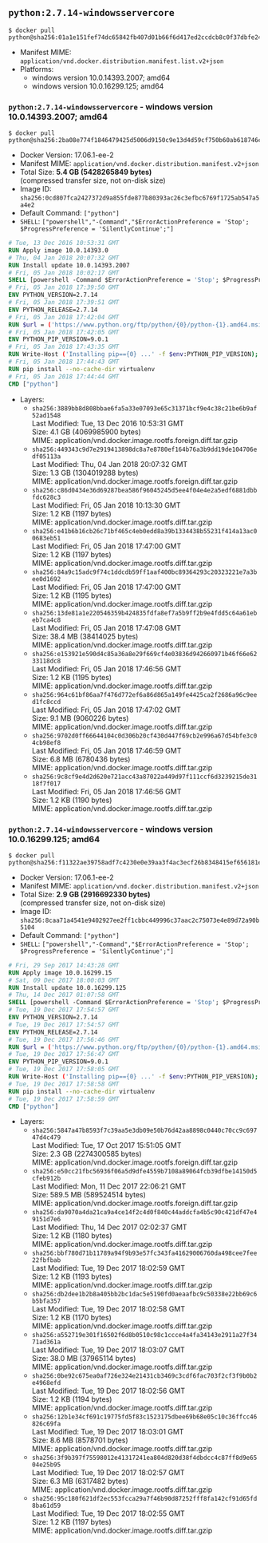 ## `python:2.7.14-windowsservercore`

```console
$ docker pull python@sha256:01a1e151fef74dc65842fb407d01b66f6d417ed2ccdcb8c0f37dbfe243f8b436
```

-	Manifest MIME: `application/vnd.docker.distribution.manifest.list.v2+json`
-	Platforms:
	-	windows version 10.0.14393.2007; amd64
	-	windows version 10.0.16299.125; amd64

### `python:2.7.14-windowsservercore` - windows version 10.0.14393.2007; amd64

```console
$ docker pull python@sha256:2ba08e774f1846479425d5006d9150c9e13d4d59cf750b60ab618746cbb912d8
```

-	Docker Version: 17.06.1-ee-2
-	Manifest MIME: `application/vnd.docker.distribution.manifest.v2+json`
-	Total Size: **5.4 GB (5428265849 bytes)**  
	(compressed transfer size, not on-disk size)
-	Image ID: `sha256:0cd807fca2427372d9a855fde877b80393ac26c3efbc6769f1725ab547a5a4e2`
-	Default Command: `["python"]`
-	`SHELL`: `["powershell","-Command","$ErrorActionPreference = 'Stop'; $ProgressPreference = 'SilentlyContinue';"]`

```dockerfile
# Tue, 13 Dec 2016 10:53:31 GMT
RUN Apply image 10.0.14393.0
# Thu, 04 Jan 2018 20:07:32 GMT
RUN Install update 10.0.14393.2007
# Fri, 05 Jan 2018 10:02:17 GMT
SHELL [powershell -Command $ErrorActionPreference = 'Stop'; $ProgressPreference = 'SilentlyContinue';]
# Fri, 05 Jan 2018 17:39:50 GMT
ENV PYTHON_VERSION=2.7.14
# Fri, 05 Jan 2018 17:39:51 GMT
ENV PYTHON_RELEASE=2.7.14
# Fri, 05 Jan 2018 17:42:04 GMT
RUN $url = ('https://www.python.org/ftp/python/{0}/python-{1}.amd64.msi' -f $env:PYTHON_RELEASE, $env:PYTHON_VERSION); 	Write-Host ('Downloading {0} ...' -f $url); 	Invoke-WebRequest -Uri $url -OutFile 'python.msi'; 		Write-Host 'Installing ...'; 	Start-Process msiexec -Wait 		-ArgumentList @( 			'/i', 			'python.msi', 			'/quiet', 			'/qn', 			'TARGETDIR=C:\Python', 			'ALLUSERS=1', 			'ADDLOCAL=DefaultFeature,Extensions,TclTk,Tools,PrependPath' 		); 		$env:PATH = [Environment]::GetEnvironmentVariable('PATH', [EnvironmentVariableTarget]::Machine); 		Write-Host 'Verifying install ...'; 	Write-Host '  python --version'; python --version; 		Write-Host 'Removing ...'; 	Remove-Item python.msi -Force; 		Write-Host 'Complete.';
# Fri, 05 Jan 2018 17:42:05 GMT
ENV PYTHON_PIP_VERSION=9.0.1
# Fri, 05 Jan 2018 17:43:35 GMT
RUN Write-Host ('Installing pip=={0} ...' -f $env:PYTHON_PIP_VERSION); 	[Net.ServicePointManager]::SecurityProtocol = [Net.SecurityProtocolType]::Tls12; 	Invoke-WebRequest -Uri 'https://bootstrap.pypa.io/get-pip.py' -OutFile 'get-pip.py'; 	python get-pip.py 		--disable-pip-version-check 		--no-cache-dir 		('pip=={0}' -f $env:PYTHON_PIP_VERSION) 	; 	Remove-Item get-pip.py -Force; 		Write-Host 'Verifying pip install ...'; 	pip --version; 		Write-Host 'Complete.';
# Fri, 05 Jan 2018 17:44:43 GMT
RUN pip install --no-cache-dir virtualenv
# Fri, 05 Jan 2018 17:44:44 GMT
CMD ["python"]
```

-	Layers:
	-	`sha256:3889bb8d808bbae6fa5a33e07093e65c31371bcf9e4c38c21be6b9af52ad1548`  
		Last Modified: Tue, 13 Dec 2016 10:53:31 GMT  
		Size: 4.1 GB (4069985900 bytes)  
		MIME: application/vnd.docker.image.rootfs.foreign.diff.tar.gzip
	-	`sha256:449343c9d7e2919413898dc8a7e8780ef164b76a3b9dd19de104706edf05113a`  
		Last Modified: Thu, 04 Jan 2018 20:07:32 GMT  
		Size: 1.3 GB (1304019288 bytes)  
		MIME: application/vnd.docker.image.rootfs.foreign.diff.tar.gzip
	-	`sha256:c86d0434e36d69287bea586f96045245d5ee4f04e4e2a5edf6881dbbfdc628c3`  
		Last Modified: Fri, 05 Jan 2018 10:13:30 GMT  
		Size: 1.2 KB (1197 bytes)  
		MIME: application/vnd.docker.image.rootfs.diff.tar.gzip
	-	`sha256:e41b6b16cb26c71bf465c4eb0edd8a39b1334438b55231f414a13ac00683eb51`  
		Last Modified: Fri, 05 Jan 2018 17:47:00 GMT  
		Size: 1.2 KB (1197 bytes)  
		MIME: application/vnd.docker.image.rootfs.diff.tar.gzip
	-	`sha256:84a9c15adc9f74c1ddcdb59ff1aaf400bc89364293c20323221e7a3bee0d1692`  
		Last Modified: Fri, 05 Jan 2018 17:47:00 GMT  
		Size: 1.2 KB (1195 bytes)  
		MIME: application/vnd.docker.image.rootfs.diff.tar.gzip
	-	`sha256:13de81a1e220546359b424835fdfa8ef7a5b9ff2b9e4fdd5c64a61ebeb7ca4c8`  
		Last Modified: Fri, 05 Jan 2018 17:47:08 GMT  
		Size: 38.4 MB (38414025 bytes)  
		MIME: application/vnd.docker.image.rootfs.diff.tar.gzip
	-	`sha256:e153921e590d4c85a36a8e29f669cf4e03836d942660971b46f66e6233118dc8`  
		Last Modified: Fri, 05 Jan 2018 17:46:56 GMT  
		Size: 1.2 KB (1195 bytes)  
		MIME: application/vnd.docker.image.rootfs.diff.tar.gzip
	-	`sha256:964c61bf86aa7f476d772ef6a86d865a149fe4425ca2f2686a96c9eed1fc8ccd`  
		Last Modified: Fri, 05 Jan 2018 17:47:02 GMT  
		Size: 9.1 MB (9060226 bytes)  
		MIME: application/vnd.docker.image.rootfs.diff.tar.gzip
	-	`sha256:9702d0ff66644104c0d306b20cf430d447f69cb2e996a67d54bfe3c04cb98ef8`  
		Last Modified: Fri, 05 Jan 2018 17:46:59 GMT  
		Size: 6.8 MB (6780436 bytes)  
		MIME: application/vnd.docker.image.rootfs.diff.tar.gzip
	-	`sha256:9c8cf9e4d2d620e721acc43a87022a449d97f111ccf6d3239215de3118f7f017`  
		Last Modified: Fri, 05 Jan 2018 17:46:56 GMT  
		Size: 1.2 KB (1190 bytes)  
		MIME: application/vnd.docker.image.rootfs.diff.tar.gzip

### `python:2.7.14-windowsservercore` - windows version 10.0.16299.125; amd64

```console
$ docker pull python@sha256:f11322ae39758adf7c4230e0e39aa3f4ac3ecf26b8348415ef656181e84f1411
```

-	Docker Version: 17.06.1-ee-2
-	Manifest MIME: `application/vnd.docker.distribution.manifest.v2+json`
-	Total Size: **2.9 GB (2916692330 bytes)**  
	(compressed transfer size, not on-disk size)
-	Image ID: `sha256:8caa71a4541e9402927ee2ff1cbbc449996c37aac2c75073e4e89d72a90b5104`
-	Default Command: `["python"]`
-	`SHELL`: `["powershell","-Command","$ErrorActionPreference = 'Stop'; $ProgressPreference = 'SilentlyContinue';"]`

```dockerfile
# Fri, 29 Sep 2017 14:43:28 GMT
RUN Apply image 10.0.16299.15
# Sat, 09 Dec 2017 18:00:03 GMT
RUN Install update 10.0.16299.125
# Thu, 14 Dec 2017 01:07:58 GMT
SHELL [powershell -Command $ErrorActionPreference = 'Stop'; $ProgressPreference = 'SilentlyContinue';]
# Tue, 19 Dec 2017 17:54:57 GMT
ENV PYTHON_VERSION=2.7.14
# Tue, 19 Dec 2017 17:54:57 GMT
ENV PYTHON_RELEASE=2.7.14
# Tue, 19 Dec 2017 17:56:46 GMT
RUN $url = ('https://www.python.org/ftp/python/{0}/python-{1}.amd64.msi' -f $env:PYTHON_RELEASE, $env:PYTHON_VERSION); 	Write-Host ('Downloading {0} ...' -f $url); 	Invoke-WebRequest -Uri $url -OutFile 'python.msi'; 		Write-Host 'Installing ...'; 	Start-Process msiexec -Wait 		-ArgumentList @( 			'/i', 			'python.msi', 			'/quiet', 			'/qn', 			'TARGETDIR=C:\Python', 			'ALLUSERS=1', 			'ADDLOCAL=DefaultFeature,Extensions,TclTk,Tools,PrependPath' 		); 		$env:PATH = [Environment]::GetEnvironmentVariable('PATH', [EnvironmentVariableTarget]::Machine); 		Write-Host 'Verifying install ...'; 	Write-Host '  python --version'; python --version; 		Write-Host 'Removing ...'; 	Remove-Item python.msi -Force; 		Write-Host 'Complete.';
# Tue, 19 Dec 2017 17:56:47 GMT
ENV PYTHON_PIP_VERSION=9.0.1
# Tue, 19 Dec 2017 17:58:05 GMT
RUN Write-Host ('Installing pip=={0} ...' -f $env:PYTHON_PIP_VERSION); 	[Net.ServicePointManager]::SecurityProtocol = [Net.SecurityProtocolType]::Tls12; 	Invoke-WebRequest -Uri 'https://bootstrap.pypa.io/get-pip.py' -OutFile 'get-pip.py'; 	python get-pip.py 		--disable-pip-version-check 		--no-cache-dir 		('pip=={0}' -f $env:PYTHON_PIP_VERSION) 	; 	Remove-Item get-pip.py -Force; 		Write-Host 'Verifying pip install ...'; 	pip --version; 		Write-Host 'Complete.';
# Tue, 19 Dec 2017 17:58:58 GMT
RUN pip install --no-cache-dir virtualenv
# Tue, 19 Dec 2017 17:58:59 GMT
CMD ["python"]
```

-	Layers:
	-	`sha256:5847a47b8593f7c39aa5e3db09e50b76d42aa8898c0440c70cc9c69747d4c479`  
		Last Modified: Tue, 17 Oct 2017 15:51:05 GMT  
		Size: 2.3 GB (2274300585 bytes)  
		MIME: application/vnd.docker.image.rootfs.foreign.diff.tar.gzip
	-	`sha256:e50cc21fbc56936f06a5d9dfe4559b7108a89064fcb39dfbe14150d5cfeb912b`  
		Last Modified: Mon, 11 Dec 2017 22:06:21 GMT  
		Size: 589.5 MB (589524514 bytes)  
		MIME: application/vnd.docker.image.rootfs.foreign.diff.tar.gzip
	-	`sha256:da9070a4da21ca9a4ce14f2c4d0f840c44addcfa4b5c90c421df47e49151d7e6`  
		Last Modified: Thu, 14 Dec 2017 02:02:37 GMT  
		Size: 1.2 KB (1180 bytes)  
		MIME: application/vnd.docker.image.rootfs.diff.tar.gzip
	-	`sha256:bbf780d71b11789a94f9b93e57fc343fa41629006760da498cee7fee22fbfbab`  
		Last Modified: Tue, 19 Dec 2017 18:02:59 GMT  
		Size: 1.2 KB (1193 bytes)  
		MIME: application/vnd.docker.image.rootfs.diff.tar.gzip
	-	`sha256:db2dee1b2b8a405bb2bc1dac5e5190fd0aeaafbc9c50338e22bb69c6b5bfa357`  
		Last Modified: Tue, 19 Dec 2017 18:02:58 GMT  
		Size: 1.2 KB (1170 bytes)  
		MIME: application/vnd.docker.image.rootfs.diff.tar.gzip
	-	`sha256:a552719e301f16502f6d8b0510c98c1ccce4a4fa34143e2911a27f3471ad361a`  
		Last Modified: Tue, 19 Dec 2017 18:03:07 GMT  
		Size: 38.0 MB (37965114 bytes)  
		MIME: application/vnd.docker.image.rootfs.diff.tar.gzip
	-	`sha256:0be92c675ea0af726e324e21431cb3469c3cdf6fac703f2cf3f9b0b2e4968efd`  
		Last Modified: Tue, 19 Dec 2017 18:02:56 GMT  
		Size: 1.2 KB (1194 bytes)  
		MIME: application/vnd.docker.image.rootfs.diff.tar.gzip
	-	`sha256:12b1e34cf691c19775fd5f83c1523175dbee69b68e05c10c36ffcc46826c69fa`  
		Last Modified: Tue, 19 Dec 2017 18:03:01 GMT  
		Size: 8.6 MB (8578701 bytes)  
		MIME: application/vnd.docker.image.rootfs.diff.tar.gzip
	-	`sha256:3f9b397f75598012e41317241ea804d820d38f4dbdcc4c87ff8d9e6504e25b95`  
		Last Modified: Tue, 19 Dec 2017 18:02:57 GMT  
		Size: 6.3 MB (6317482 bytes)  
		MIME: application/vnd.docker.image.rootfs.diff.tar.gzip
	-	`sha256:95c180f621df2ec553fcca29a7f46b90d87252fff8fa142cf91d65fd8ba61d59`  
		Last Modified: Tue, 19 Dec 2017 18:02:55 GMT  
		Size: 1.2 KB (1197 bytes)  
		MIME: application/vnd.docker.image.rootfs.diff.tar.gzip
